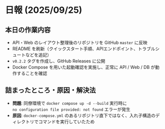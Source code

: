 # 日報 (2025/09/25)

## 本日の作業内容
- API・Web のレイアウト整理後のリポジトリを GitHub `master` に反映  
- README を刷新（クイックスタート手順、APIエンドポイント、トラブルシュートなどを追記）  
- `v0.2.2` タグを作成し、GitHub Releases に公開  
- Docker Compose を用いた起動確認を実施し、正常に API / Web / DB が動作することを確認  

## 詰まったところ・原因・解決法
- **問題**: 同僚環境で `docker compose up -d --build` 実行時に  
  `no configuration file provided: not found` エラーが発生  
- **原因**: `docker-compose.yml` のあるリポジトリ直下ではなく、入れ子構造のディレクトリでコマンドを実行していたため  

